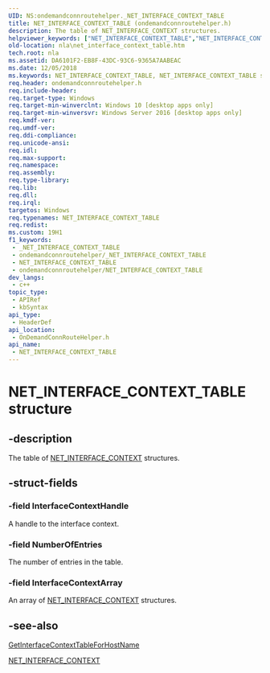 ```yaml
---
UID: NS:ondemandconnroutehelper._NET_INTERFACE_CONTEXT_TABLE
title: NET_INTERFACE_CONTEXT_TABLE (ondemandconnroutehelper.h)
description: The table of NET_INTERFACE_CONTEXT structures.
helpviewer_keywords: ["NET_INTERFACE_CONTEXT_TABLE","NET_INTERFACE_CONTEXT_TABLE structure [Network Awareness]","PNET_INTERFACE_CONTEXT_TABLE","PNET_INTERFACE_CONTEXT_TABLE structure pointer [Network Awareness]","nla.net_interface_context_table","ondemandconnroutehelper/NET_INTERFACE_CONTEXT_TABLE","ondemandconnroutehelper/PNET_INTERFACE_CONTEXT_TABLE"]
old-location: nla\net_interface_context_table.htm
tech.root: nla
ms.assetid: DA6101F2-EB8F-43DC-93C6-9365A7AABEAC
ms.date: 12/05/2018
ms.keywords: NET_INTERFACE_CONTEXT_TABLE, NET_INTERFACE_CONTEXT_TABLE structure [Network Awareness], PNET_INTERFACE_CONTEXT_TABLE, PNET_INTERFACE_CONTEXT_TABLE structure pointer [Network Awareness], nla.net_interface_context_table, ondemandconnroutehelper/NET_INTERFACE_CONTEXT_TABLE, ondemandconnroutehelper/PNET_INTERFACE_CONTEXT_TABLE
req.header: ondemandconnroutehelper.h
req.include-header: 
req.target-type: Windows
req.target-min-winverclnt: Windows 10 [desktop apps only]
req.target-min-winversvr: Windows Server 2016 [desktop apps only]
req.kmdf-ver: 
req.umdf-ver: 
req.ddi-compliance: 
req.unicode-ansi: 
req.idl: 
req.max-support: 
req.namespace: 
req.assembly: 
req.type-library: 
req.lib: 
req.dll: 
req.irql: 
targetos: Windows
req.typenames: NET_INTERFACE_CONTEXT_TABLE
req.redist: 
ms.custom: 19H1
f1_keywords:
 - _NET_INTERFACE_CONTEXT_TABLE
 - ondemandconnroutehelper/_NET_INTERFACE_CONTEXT_TABLE
 - NET_INTERFACE_CONTEXT_TABLE
 - ondemandconnroutehelper/NET_INTERFACE_CONTEXT_TABLE
dev_langs:
 - c++
topic_type:
 - APIRef
 - kbSyntax
api_type:
 - HeaderDef
api_location:
 - OnDemandConnRouteHelper.h
api_name:
 - NET_INTERFACE_CONTEXT_TABLE
---
```


# NET_INTERFACE_CONTEXT_TABLE structure


## -description

The table of <a href="/windows/win32/api/ondemandconnroutehelper/ns-ondemandconnroutehelper-net_interface_context">NET_INTERFACE_CONTEXT</a> structures.

## -struct-fields

### -field InterfaceContextHandle

A handle to the interface context.

### -field NumberOfEntries

The number of entries in the table.

### -field InterfaceContextArray

An array of <a href="/windows/win32/api/ondemandconnroutehelper/ns-ondemandconnroutehelper-net_interface_context">NET_INTERFACE_CONTEXT</a> structures.

## -see-also

<a href="https://docs.microsoft.com/windows/desktop/api/ondemandconnroutehelper/nf-ondemandconnroutehelper-getinterfacecontexttableforhostname">GetInterfaceContextTableForHostName</a>



<a href="/windows/win32/api/ondemandconnroutehelper/ns-ondemandconnroutehelper-net_interface_context">NET_INTERFACE_CONTEXT</a>

